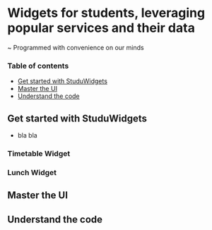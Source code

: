 # Widgets for students, leveraging popular services and their data

~ Programmed with convenience on our minds

### Table of contents

+ <a href="https://github.com/filiptronicek/StuduWidgets/blob/main/README.md#get-started-with-studuwidgets">Get started with StuduWidgets</a>
+ <a href="https://github.com/filiptronicek/StuduWidgets/blob/main/README.md#master-the-ui">Master the UI</a>
+ <a href="https://github.com/filiptronicek/StuduWidgets/blob/main/README.md#understand-the-code">Understand the code</a>


## Get started with StuduWidgets

+ bla bla 

### Timetable Widget

### Lunch Widget 

## Master the UI

## Understand the code 

